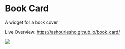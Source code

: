 # Book Card
A widget for a book cover

Live Overview: https://ashouriesho.github.io/book_card/

<img src="http://oi68.tinypic.com/2vt1to5.jpg">
